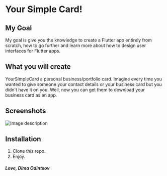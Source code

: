 # Your Simple Card!

## My Goal

My goal is give you the knowledge to create a Flutter app entirely from scratch, how to go further and learn more about how to design user interfaces for Flutter apps.

## What you will create

YourSimpleCard a personal business/portfolio card.
Imagine every time you wanted to give someone your contact details or your business card but you didn't have it on you. Well, now you can get them to download your business card as an app.

## Screenshots

![Image description](https://i.imgur.com/m2mY9wy.png) 

## Installation

1. Clone this repo.
2. Enjoy.


##### Love, Dima Odintsov

